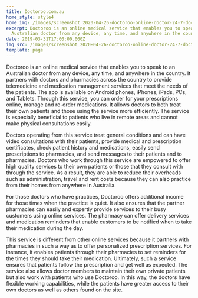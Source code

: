 ```yaml
---
title: Doctoroo.com.au
home_style: style4
home_img: /images/screenshot_2020-04-26-doctoroo-online-doctor-24-7-doctor-consultation-ndis-provider-5-.jpg
excerpt: Doctoroo is an online medical service that enables you to speak to an
  Australian doctor from any device, any time, and anywhere in the country.
date: 2019-03-31T17:00:00.000Z
img_src: /images/screenshot_2020-04-26-doctoroo-online-doctor-24-7-doctor-consultation-ndis-provider.png
template: page
---
```

Doctoroo is an online medical service that enables you to speak to an Australian doctor from any device, any time, and anywhere in the country. It partners with doctors and pharmacies across the country to provide telemedicine and medication management services that meet the needs of the patients. The app is available on Android phones, iPhones, iPads, PCs, and Tablets. Through this service, you can order for your prescriptions online, manage and re-order medications. It allows doctors to both treat their own patients and those using the service more efficiently. The service is especially beneficial to patients who live in remote areas and cannot make physical consultations easily. 

Doctors operating from this service treat general conditions and can have video consultations with their patients, provide medical and prescription certificates, check patient history and medications, easily send prescriptions to pharmacies, and send messages to their patients and to pharmacies. Doctors who work through this service are empowered to offer high quality services to their own patients or those that they consult with through the service. As a result, they are able to reduce their overheads such as administration, travel and rent costs because they can also practice from their homes from anywhere in Australia. 

For those doctors who have practices, Doctoroo offers additional income for those times when the practice is quiet. It also ensures that the partner pharmacies can easily and expertly provide services to their busy customers using online services. The pharmacy can offer delivery services and medication reminders that enable customers to be notified when to take their medication during the day.  

This service is different from other online services because it partners with pharmacies in such a way as to offer personalized prescription services. For instance, it enables patients through their pharmacies to set reminders for the times they should take their medication. Ultimately, such a service ensures that patients follow the prescription and get well as expected. The service also allows doctor members to maintain their own private patients but also work with patients who use Doctoroo. In this way, the doctors have flexible working capabilities, while the patients have greater access to their own doctors as well as others found on the site.
